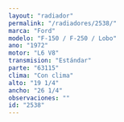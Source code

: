 ```yaml
---
layout: "radiador"
permalink: "/radiadores/2538/"
marca: "Ford"
modelo: "F-150 / F-250 / Lobo"
ano: "1972"
motor: "L6 V8"
transmision: "Estándar"
parte: "63115"
clima: "Con clima"
alto: "19 1/4"
ancho: "26 1/4"
observaciones: ""
id: "2538"
---
```


